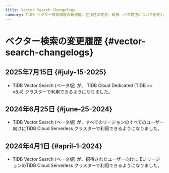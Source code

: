 ```yaml
---
title: Vector Search Changelogs
summary: TiDB ベクター検索機能の新機能、互換性の変更、改善、バグ修正について説明します。
---
```


# ベクター検索の変更履歴 {#vector-search-changelogs}

## 2025年7月15日 {#july-15-2025}

-   TiDB Vector Search (ベータ版) が、 TiDB Cloud Dedicated (TiDB &gt;= v8.4) クラスターで利用できるようになりました。

## 2024年6月25日 {#june-25-2024}

-   TiDB Vector Search (ベータ版) が、すべてのリージョンのすべてのユーザー向けにTiDB Cloud Serverless クラスターで利用できるようになりました。

## 2024年4月1日 {#april-1-2024}

-   TiDB Vector Search (ベータ版) が、招待されたユーザー向けに EU リージョンのTiDB Cloud Serverless クラスターで利用できるようになりました。
